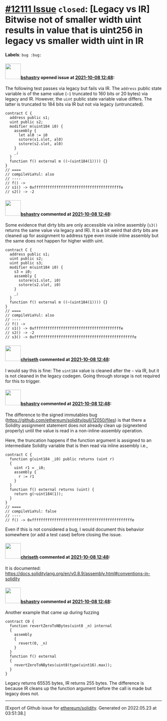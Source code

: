 # [\#12111 Issue](https://github.com/ethereum/solidity/issues/12111) `closed`: [Legacy vs IR] Bitwise not of smaller width uint results in value that is uint256 in legacy vs smaller width uint in IR
**Labels**: `bug :bug:`


#### <img src="https://avatars.githubusercontent.com/u/2388185?v=4" width="50">[bshastry](https://github.com/bshastry) opened issue at [2021-10-08 12:48](https://github.com/ethereum/solidity/issues/12111):

The following test passes via legacy but fails via IR. The `address` public state variable is of the same value (`~1` truncated to 160 bits or 20 bytes) via legacy and IR. However, the `uint` public state variable value differs. The latter is truncated to 184 bits via IR but not via legacy (untruncated).

```
contract C {
  address public s1;
  uint public s2;
  modifier m(uint184 i0) {
    assembly {
      let al0 := i0
      sstore(s1.slot, al0)
      sstore(s2.slot, al0)
    }
    _;
  }
  function f() external m ((~(uint184(1)))) {}
}
// ====
// compileViaYul: also
// ----
// f() ->
// s1() -> 0xfffffffffffffffffffffffffffffffffffffffe
// s2() -> -2
```

#### <img src="https://avatars.githubusercontent.com/u/2388185?v=4" width="50">[bshastry](https://github.com/bshastry) commented at [2021-10-08 12:48](https://github.com/ethereum/solidity/issues/12111#issuecomment-938629611):

Some evidence that dirty bits are only accessible via inline assembly (`s3()` returns the same value via legacy and IR). It is a bit weird that dirty bits are cleaned up for assignment to address type even inside inline assembly but the same does not happen for higher width uint.

```
contract C {
  address public s1;
  uint public s2;
  uint public s3;
  modifier m(uint184 i0) {
    s3 = i0;
    assembly {
      sstore(s1.slot, i0)
      sstore(s2.slot, i0)
    }
    _;
  }
  function f() external m ((~(uint184(1)))) {}
}
// ====
// compileViaYul: also
// ----
// f() ->
// s1() -> 0xfffffffffffffffffffffffffffffffffffffffe
// s2() -> -2
// s3() -> 0xfffffffffffffffffffffffffffffffffffffffffffffe
```

#### <img src="https://avatars.githubusercontent.com/u/9073706?v=4" width="50">[chriseth](https://github.com/chriseth) commented at [2021-10-08 12:48](https://github.com/ethereum/solidity/issues/12111#issuecomment-939858761):

I would say this is fine: The `uint184` value is cleaned after the `~` via IR, but it is not cleaned in the legacy codegen. Going through storage is not required for this to trigger.

#### <img src="https://avatars.githubusercontent.com/u/2388185?v=4" width="50">[bshastry](https://github.com/bshastry) commented at [2021-10-08 12:48](https://github.com/ethereum/solidity/issues/12111#issuecomment-939903974):

The difference to the signed immutables bug (https://github.com/ethereum/solidity/pull/12050/files) is that there a Solidity assignment statement does not already clean up (signextend properly) until the value is read in a non-inline-assembly operation.

Here, the truncation happens if the function argument is assigned to an intermediate Solidity variable that is then read via inline assembly i.e., 

```
contract C {
  function g(uint184 _i0) public returns (uint r)
  {
    uint r1 = _i0;
    assembly {
      r := r1
    }
  }
  function f() external returns (uint) {
    return g(~uint184(1));
  }
}
// ====
// compileViaYul: false
// ----
// f() -> 0xfffffffffffffffffffffffffffffffffffffffffffffe
```

Even if this is not considered a bug, I would document this behavior somewhere (or add a test case) before closing the issue.

#### <img src="https://avatars.githubusercontent.com/u/9073706?v=4" width="50">[chriseth](https://github.com/chriseth) commented at [2021-10-08 12:48](https://github.com/ethereum/solidity/issues/12111#issuecomment-939934957):

It is documented: https://docs.soliditylang.org/en/v0.8.9/assembly.html#conventions-in-solidity

#### <img src="https://avatars.githubusercontent.com/u/2388185?v=4" width="50">[bshastry](https://github.com/bshastry) commented at [2021-10-08 12:48](https://github.com/ethereum/solidity/issues/12111#issuecomment-953682022):

Another example that came up during fuzzing

```
contract C0 {
  function revertZeroToNBytes(uint8 _n) internal
  {
    assembly
    {
      revert(0, _n)
    }
  }
  function f() external
  {
    revertZeroToNBytes(uint8(type(uint16).max));
  }
}
```

Legacy returns 65535 bytes, IR returns 255 bytes. The difference is because IR cleans up the function argument before the call is made but legacy does not.


-------------------------------------------------------------------------------



[Export of Github issue for [ethereum/solidity](https://github.com/ethereum/solidity). Generated on 2022.05.23 at 03:51:38.]
